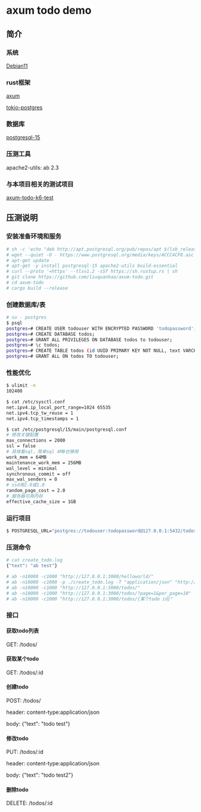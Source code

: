 # axum todo demo

## 简介

### 系统

[Debian11](https://www.debian.org/)

### rust框架

[axum](https://github.com/tokio-rs/axum)

[tokio-postgres](https://crates.io/crates/tokio-postgres)

### 数据库

[postgresql-15](https://www.postgresql.org/)

### 压测工具

apache2-utils: ab 2.3

### 与本项目相关的测试项目

[axum-todo-k6-test](https://github.com/liuquanhao/axum-todo-k6-test)

## 压测说明

### 安装准备环境和服务

```bash
# sh -c 'echo "deb http://apt.postgresql.org/pub/repos/apt $(lsb_release -cs)-pgdg main" > /etc/apt/sources.list.d/pgdg.list'
# wget --quiet -O - https://www.postgresql.org/media/keys/ACCC4CF8.asc | apt-key add -
# apt-get update
# apt-get -y install postgresql-15 apache2-utils build-essential
# curl --proto '=https' --tlsv1.2 -sSf https://sh.rustup.rs | sh
# git clone https://github.com/liuquanhao/axum-todo.git
# cd axum-todo
# cargo build --release
```

### 创建数据库/表

```bash
# su - postgres
$ psql
postgres=# CREATE USER todouser WITH ENCRYPTED PASSWORD 'todopassword';
postgres=# CREATE DATABASE todos;
postgres=# GRANT ALL PRIVILEGES ON DATABASE todos to todouser;
postgres=# \c todos;
postgres=# CREATE TABLE todos (id UUID PRIMARY KEY NOT NULL, text VARCHAR(255) NOT NULL DEFAULT '', completed BOOLEAN NOT NULL DEFAULT false);
postgres=# GRANT ALL ON todos TO todouser;
```

### 性能优化

```bash
$ ulimit -n
102400

$ cat /etc/sysctl.conf
net.ipv4.ip_local_port_range=1024 65535
net.ipv4.tcp_tw_reuse = 1
net.ipv4.tcp_timestamps = 1

$ cat /etc/postgresql/15/main/postgresql.conf
# 修改关键配置
max_connections = 2000
ssl = false
# 具体看sql，简单sql 4MB也够用
work_mem = 64MB
maintenance_work_mem = 256MB
wal_level = minimal
synchronous_commit = off
max_wal_senders = 0
# ssd用2.0或1.0
random_page_cost = 2.0
# 服务器可用内存
effective_cache_size = 1GB
```

### 运行项目

```bash
$ POSTGRESQL_URL="postgres://todouser:todopassword@127.0.0.1:5432/todos" ./target/release/axum-todo
```

### 压测命令

```bash
# cat create_todo.log 
{"text": "ab test"}

# ab -n10000 -c1000 "http://127.0.0.1:3000/helloworld/"
# ab -n10000 -c1000 -p ./create_todo.log -T "application/json" "http://127.0.0.1:3000/todos/"
# ab -n10000 -c1000 "http://127.0.0.1:3000/todos/"
# ab -n10000 -c1000 "http://127.0.0.1:3000/todos/?page=1&per_page=10"
# ab -n10000 -c1000 "http://127.0.0.1:3000/todos/{某个todo id}"
```

### 接口

#### 获取todo列表

GET: /todos/

#### 获取某个todo

GET: /todos/:id

#### 创建todo

POST: /todos/

header: content-type:application/json

body: {"text": "todo test"}

#### 修改todo

PUT: /todos/:id

header: content-type:application/json

body: {"text": "todo test2"}

#### 删除todo

DELETE: /todos/:id
